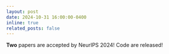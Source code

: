 ```yaml
---
layout: post
date: 2024-10-31 16:00:00-0400
inline: true
related_posts: false
---
```


**Two** papers are accepted by NeurIPS 2024! Code are released!
